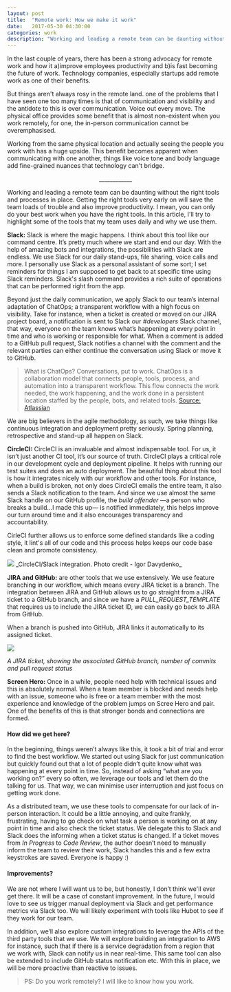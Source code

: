 ```yaml
---
layout: post
title:  "Remote work: How we make it work"
date:   2017-05-30 04:30:00
categories: work
description: "Working and leading a remote team can be daunting without the right tools and processes in place. Getting the right tools very early on will save you loads of trouble and your productivity will shoot through the roof."
---
```

In the last couple of years, there has been a strong advocacy for remote work and how it a)improve employees productivity and b)is fast becoming the future of work. Technology companies, especially startups add remote work as one of their benefits. 

But things aren't always rosy in the remote land. one of the problems that I have seen one too many times is that of communication and visibility and the antidote to this is over communication. Voice out every move. The physical office provides some benefit that is almost non-existent when you work remotely, for one, the in-person communication cannot be overemphasised.

Working from the same physical location and actually seeing the people you work with has a huge upside. This benefit becomes apparent when communicating with one another, things like voice tone and body language add fine-grained nuances that technology can't bridge. 

<center>____________</center> 

Working and leading a remote team can be daunting without the right tools and processes in place. Getting the right tools very early on will save the team loads of trouble and also improve productivity. I mean, you can only do your best work when you have the right tools. In this article, I'll try to highlight some of the tools that my team uses daily and why we use them.
 
**Slack:** Slack is where the magic happens. I think about this tool like our command centre. It’s pretty much where we start and end our day. With the help of amazing bots and integrations, the possibilities with Slack are endless.  We use Slack for our daily stand-ups, file sharing, voice calls and more. I personally use Slack as a personal assistant of some sort; I set reminders for things I am supposed to get back to at specific time using Slack reminders. Slack's slash command provides a rich suite of operations that can be performed right from the app. 
 
Beyond just the daily communication, we apply Slack to our team’s internal adaptation of ChatOps; a transparent workflow with a high focus on visibility. Take for instance, when a ticket is created or moved on our JIRA project board, a notification is sent to Slack our *#developers* Slack channel, that way, everyone on the team knows what’s happening at every point in time and who is working or responsible for what. When a comment is added to a GitHub pull request, Slack notifies a channel with the comment and the relevant parties can either continue the conversation using Slack or move it to GitHub.
 
> What is ChatOps? Conversations, put to work. ChatOps is a collaboration model that connects people, tools, process, and automation into a transparent workflow. This flow connects the work needed, the work happening, and the work done in a persistent location staffed by the people, bots, and related tools. [Source: Atlassian](https://www.atlassian.com/blog/software-teams/what-is-chatops-adoption-guide) 

We are big believers in the agile methodology, as such, we take things like continuous integration and deployment pretty seriously. Spring planning, retrospective and stand-up all happen on Slack. 

**CircleCI:** CircleCI is an invaluable and almost indispensable tool. For us, it isn’t just another CI tool, it’s our source of truth. CircleCI plays a critical role in our development cycle and deployment pipeline. It helps with running our test suites and does an auto deployment. The beautiful thing about this tool is how it integrates nicely with our workflow and other tools. For instance, when a build is broken, not only does CircleCI emails the entire team, it also sends a Slack notification to the team. And since we use almost the same Slack handle on our GitHub profile, the *build offender* &mdash;a person who breaks a build...I made this up&mdash; is notified immediately, this helps improve our turn around time and it also encourages transparency and accountability. 

CirleCI further allows us to enforce some defined standards like a coding style, it lint's all of our code and this process helps keeps our code base clean and promote consistency. 

<img src="{{ site.url }}/assets/article_images/slack/circleci-slack.png"/>
_CircleCI/Slack integration. Photo credit - Igor Davydenko_

**JIRA and GitHub:** are other tools that we use extensively. We use feature branching in our workflow, which means every JIRA ticket is a branch. The integration between JIRA and GitHub allows us to go straight from a JIRA ticket to a GitHub branch, and since we have a *PULL_REQUEST_TEMPLATE* that requires us to include the JIRA ticket ID, we can easily go back to JIRA from GitHub. 

When a branch is pushed into GitHub, JIRA links it automatically to its assigned ticket. 

<img src="{{ site.url }}/assets/article_images/slack/jira.png"/>

_A JIRA ticket, showing the associated GitHub branch, number of commits and pull request status_

**Screen Hero:** Once in a while, people need help with technical issues and this is absolutely normal. When a team member is blocked and needs help with an issue, someone who is free or a team member with the most experience and knowledge of the problem jumps on Scree Hero and pair. One of the benefits of this is that stronger bonds and connections are formed.

#### How did we get here?
In the beginning, things weren’t always like this, it took a bit of trial and error to find the best workflow. We started out using Slack for just communication but quickly found out that a lot of people didn’t quite know what was happening at every point in time. So, instead of asking “what are you working on?” every so often, we leverage our tools and let them do the talking for us. That way, we can minimise user interruption and just focus on getting work done. 
 
As a distributed team, we use these tools to compensate for our lack of in-person interaction. It could be a little annoying, and quite frankly, frustrating, having to go check on what task a person is working on at any point in time and also check the ticket status. We delegate this to Slack and Slack does the informing when a ticket status is changed. If a ticket moves from _In Progress_ to _Code Review_, the author doesn’t need to manually inform the team to review their work, Slack handles this and a few extra keystrokes are saved. Everyone is happy :)
 
#### Improvements?
We are not where I will want us to be, but honestly, I don’t think we'll ever get there. It will be a case of constant improvement. In the future, I would love to see us trigger manual deployment via Slack and get performance metrics via Slack too. We will likely experiment with tools like Hubot to see if they work for our team.
 
In addition, we’ll also explore custom integrations to leverage the APIs of the third party tools that we use. We will explore building an integration to AWS for instance, such that if there is a service degradation from a region that we work with, Slack can notify us in near real-time. This same tool can also be extended to include GitHub status notification etc. With this in place, we will be more proactive than reactive to issues. 

>PS: Do you work remotely? I will like to know how you work.